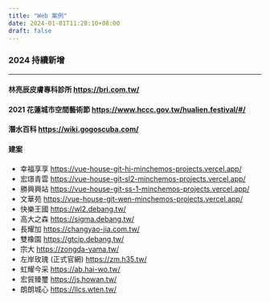 ```yaml
---
title: "Web 案例"
date: 2024-01-01T11:28:10+08:00
draft: false
---
```


### 2024 持續新增
___

#### 林亮辰皮膚專科診所 https://bri.com.tw/
#### 2021 花蓮城市空間藝術節 https://www.hccc.gov.tw/hualien.festival/#/
#### 潛水百科 https://wiki.gogoscuba.com/
#### 建案
- 幸福享享 https://vue-house-git-hi-minchemos-projects.vercel.app/
- 宏璟青雲 https://vue-house-git-sl2-minchemos-projects.vercel.app/
- 勝興興站 https://vue-house-git-ss-1-minchemos-projects.vercel.app/
- 文華苑 https://vue-house-git-wen-minchemos-projects.vercel.app/
- 快樂王國 https://wl2.debang.tw/
- 高大之森 https://sigma.debang.tw/
- 長耀加 https://changyao-jia.com.tw/
- 雙橡園 https://gtcip.debang.tw/
- 宗大 https://zongda-yama.tw/
- 左岸玫瑰 (正式官網) https://zm.h35.tw/
- 虹耀今采 https://ab.hai-wo.tw/
- 宏貿臻璽 https://js.howan.tw/
- 朗朗城心 https://llcs.wten.tw/
